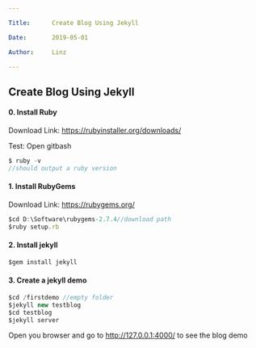 ```yaml
---

Title:      Create Blog Using Jekyll

Date:       2019-05-01

Author:     Linz

---
```


##  Create Blog Using Jekyll


#### 0. Install Ruby

Download Link: https://rubyinstaller.org/downloads/

Test: Open gitbash
```javascript
$ ruby -v
//should output a ruby version
```



#### 1. Install RubyGems

Download Link: https://rubygems.org/

```javascript
$cd D:\Software\rubygems-2.7.4//download path
$ruby setup.rb
```

#### 2. Install jekyll

```javascript
$gem install jekyll
```


#### 3. Create a jekyll demo

```javascript
$cd /firstdemo //empty folder
$jekyll new testblog
$cd testblog
$jekyll server
```
Open you browser and go to http://127.0.0.1:4000/ to see the blog demo


